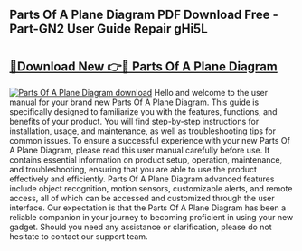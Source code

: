 ## Parts Of A Plane Diagram PDF Download Free - Part-GN2 User Guide Repair gHi5L

# <h2><a href="http://dfknvq.blite.top/?on=Parts+Of+A+Plane+Diagram">🔗Download New 👉🔴 Parts Of A Plane Diagram</a></h2>

[![Parts Of A Plane Diagram download](https://i.imgur.com/lujVjoI.png)](http://dfknvq.blite.top/?on=Parts+Of+A+Plane+Diagram)
Hello and welcome to the user manual for your brand new Parts Of A Plane Diagram. This guide is specifically designed to familiarize you with the features, functions, and benefits of your product. You will find step-by-step instructions for installation, usage, and maintenance, as well as troubleshooting tips for common issues. To ensure a successful experience with your new Parts Of A Plane Diagram, please read this user manual carefully before use. It contains essential information on product setup, operation, maintenance, and troubleshooting, ensuring that you are able to use the product effectively and efficiently. Parts Of A Plane Diagram advanced features include object recognition, motion sensors, customizable alerts, and remote access, all of which can be accessed and customized through the user interface. Our expectation is that the Parts Of A Plane Diagram has been a reliable companion in your journey to becoming proficient in using your new gadget. Should you need any assistance or clarification, please do not hesitate to contact our support team.
